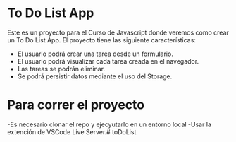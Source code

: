 # To Do List App
Este es un proyecto para el Curso de Javascript donde veremos como crear un To Do List App.
El proyecto tiene las siguiente características:

- El usuario podrá crear una tarea desde un formulario.
- El usuario podrá visualizar cada tarea creada en el navegador.
- Las tareas se podrán eliminar.
- Se podrá persistir datos mediante el uso del Storage.

# Para correr el proyecto
-Es necesario clonar el repo y ejecyutarlo en un entorno local
-Usar la extención de VSCode Live Server.# toDoList
